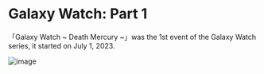 # Galaxy Watch: Part 1
「Galaxy Watch ~ Death Mercury ~」was the 1st event of the Galaxy Watch series, it started on July 1, 2023.

![image](https://github.com/user-attachments/assets/194a99e5-ae7c-4603-8020-259c04f0969d)
